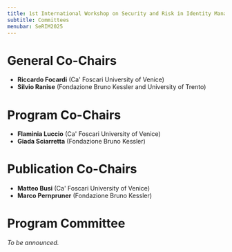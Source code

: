 ```yaml
---
title: 1st International Workshop on Security and Risk in Identity Management (SeRIM 2025)
subtitle: Committees
menubar: SeRIM2025
---
```


# General Co-Chairs
- **Riccardo Focardi** (Ca' Foscari University of Venice)
- **Silvio Ranise** (Fondazione Bruno Kessler and University of Trento)

# Program Co-Chairs
- **Flaminia Luccio** (Ca' Foscari University of Venice)
- **Giada Sciarretta** (Fondazione Bruno Kessler)

# Publication Co-Chairs
- **Matteo Busi** (Ca' Foscari University of Venice)
- **Marco Pernpruner** (Fondazione Bruno Kessler)

# Program Committee
*To be announced.*